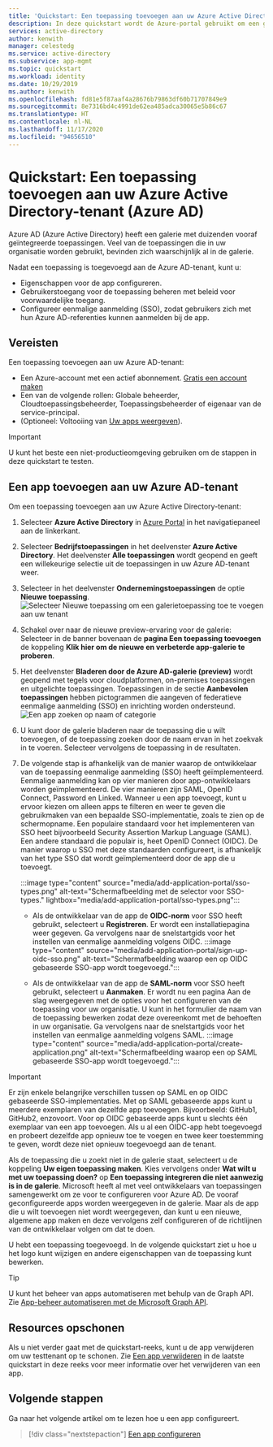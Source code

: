 ```yaml
---
title: 'Quickstart: Een toepassing toevoegen aan uw Azure Active Directory-tenant (Azure AD)'
description: In deze quickstart wordt de Azure-portal gebruikt om een galerietoepassing toe te voegen aan uw Azure AD-tenant (Azure Active Directory).
services: active-directory
author: kenwith
manager: celestedg
ms.service: active-directory
ms.subservice: app-mgmt
ms.topic: quickstart
ms.workload: identity
ms.date: 10/29/2019
ms.author: kenwith
ms.openlocfilehash: fd81e5f87aaf4a28676b79863df60b71707849e9
ms.sourcegitcommit: 8e7316bd4c4991de62ea485adca30065e5b86c67
ms.translationtype: HT
ms.contentlocale: nl-NL
ms.lasthandoff: 11/17/2020
ms.locfileid: "94656510"
---
```

# <a name="quickstart-add-an-application-to-your-azure-active-directory-azure-ad-tenant"></a>Quickstart: Een toepassing toevoegen aan uw Azure Active Directory-tenant (Azure AD)

Azure AD (Azure Active Directory) heeft een galerie met duizenden vooraf geïntegreerde toepassingen. Veel van de toepassingen die in uw organisatie worden gebruikt, bevinden zich waarschijnlijk al in de galerie.

Nadat een toepassing is toegevoegd aan de Azure AD-tenant, kunt u:

- Eigenschappen voor de app configureren.
- Gebruikerstoegang voor de toepassing beheren met beleid voor voorwaardelijke toegang.
- Configureer eenmalige aanmelding (SSO), zodat gebruikers zich met hun Azure AD-referenties kunnen aanmelden bij de app.

## <a name="prerequisites"></a>Vereisten

Een toepassing toevoegen aan uw Azure AD-tenant:

- Een Azure-account met een actief abonnement. [Gratis een account maken](https://azure.microsoft.com/free/?WT.mc_id=A261C142F)
- Een van de volgende rollen: Globale beheerder, Cloudtoepassingsbeheerder, Toepassingsbeheerder of eigenaar van de service-principal.
- (Optioneel: Voltooiing van [Uw apps weergeven](view-applications-portal.md)).

>[!IMPORTANT]
>U kunt het beste een niet-productieomgeving gebruiken om de stappen in deze quickstart te testen.

## <a name="add-an-app-to-your-azure-ad-tenant"></a>Een app toevoegen aan uw Azure AD-tenant

Om een toepassing toevoegen aan uw Azure Active Directory-tenant:

1. Selecteer **Azure Active Directory** in [Azure Portal](https://portal.azure.com) in het navigatiepaneel aan de linkerkant.
2. Selecteer **Bedrijfstoepassingen** in het deelvenster **Azure Active Directory**. Het deelvenster **Alle toepassingen** wordt geopend en geeft een willekeurige selectie uit de toepassingen in uw Azure AD-tenant weer.
3. Selecteer in het deelvenster **Ondernemingstoepassingen** de optie **Nieuwe toepassing**. 
    ![Selecteer Nieuwe toepassing om een galerietoepassing toe te voegen aan uw tenant](media/add-application-portal/new-application.png)
4. Schakel over naar de nieuwe preview-ervaring voor de galerie: Selecteer in de banner bovenaan de **pagina Een toepassing toevoegen** de koppeling **Klik hier om de nieuwe en verbeterde app-galerie te proberen**.
5. Het deelvenster **Bladeren door de Azure AD-galerie (preview)** wordt geopend met tegels voor cloudplatformen, on-premises toepassingen en uitgelichte toepassingen. Toepassingen in de sectie **Aanbevolen toepassingen** hebben pictogrammen die aangeven of federatieve eenmalige aanmelding (SSO) en inrichting worden ondersteund. 
    ![Een app zoeken op naam of categorie](media/add-application-portal/browse-gallery.png)
6. U kunt door de galerie bladeren naar de toepassing die u wilt toevoegen, of de toepassing zoeken door de naam ervan in het zoekvak in te voeren. Selecteer vervolgens de toepassing in de resultaten. 
7. De volgende stap is afhankelijk van de manier waarop de ontwikkelaar van de toepassing eenmalige aanmelding (SSO) heeft geïmplementeerd. Eenmalige aanmelding kan op vier manieren door app-ontwikkelaars worden geïmplementeerd. De vier manieren zijn SAML, OpenID Connect, Password en Linked. Wanneer u een app toevoegt, kunt u ervoor kiezen om alleen apps te filteren en weer te geven die gebruikmaken van een bepaalde SSO-implementatie, zoals te zien op de schermopname. Een populaire standaard voor het implementeren van SSO heet bijvoorbeeld Security Assertion Markup Language (SAML). Een andere standaard die populair is, heet OpenID Connect (OIDC). De manier waarop u SSO met deze standaarden configureert, is afhankelijk van het type SSO dat wordt geïmplementeerd door de app die u toevoegt.

    :::image type="content" source="media/add-application-portal/sso-types.png" alt-text="Schermafbeelding met de selector voor SSO-types." lightbox="media/add-application-portal/sso-types.png":::

    - Als de ontwikkelaar van de app de **OIDC-norm** voor SSO heeft gebruikt, selecteert u **Registreren**. Er wordt een installatiepagina weer gegeven. Ga vervolgens naar de snelstartgids voor het instellen van eenmalige aanmelding volgens OIDC.
    :::image type="content" source="media/add-application-portal/sign-up-oidc-sso.png" alt-text="Schermafbeelding waarop een op OIDC gebaseerde SSO-app wordt toegevoegd.":::

    - Als de ontwikkelaar van de app de **SAML-norm** voor SSO heeft gebruikt, selecteert u **Aanmaken**. Er wordt nu een pagina Aan de slag weergegeven met de opties voor het configureren van de toepassing voor uw organisatie. U kunt in het formulier de naam van de toepassing bewerken zodat deze overeenkomt met de behoeften in uw organisatie. Ga vervolgens naar de snelstartgids voor het instellen van eenmalige aanmelding volgens SAML.
    :::image type="content" source="media/add-application-portal/create-application.png" alt-text="Schermafbeelding waarop een op SAML gebaseerde SSO-app wordt toegevoegd.":::


> [!IMPORTANT]
> Er zijn enkele belangrijke verschillen tussen op SAML en op OIDC gebaseerde SSO-implementaties. Met op SAML gebaseerde apps kunt u meerdere exemplaren van dezelfde app toevoegen. Bijvoorbeeld: GitHub1, GitHub2, enzovoort. Voor op OIDC gebaseerde apps kunt u slechts één exemplaar van een app toevoegen. Als u al een OIDC-app hebt toegevoegd en probeert dezelfde app opnieuw toe te voegen en twee keer toestemming te geven, wordt deze niet opnieuw toegevoegd aan de tenant.

Als de toepassing die u zoekt niet in de galerie staat, selecteert u de koppeling **Uw eigen toepassing maken**. Kies vervolgens onder **Wat wilt u met uw toepassing doen?** op **Een toepassing integreren die niet aanwezig is in de galerie**. Microsoft heeft al met veel ontwikkelaars van toepassingen samengewerkt om ze voor te configureren voor Azure AD. De vooraf geconfigureerde apps worden weergegeven in de galerie. Maar als de app die u wilt toevoegen niet wordt weergegeven, dan kunt u een nieuwe, algemene app maken en deze vervolgens zelf configureren of de richtlijnen van de ontwikkelaar volgen om dat te doen.

U hebt een toepassing toegevoegd. In de volgende quickstart ziet u hoe u het logo kunt wijzigen en andere eigenschappen van de toepassing kunt bewerken.

> [!TIP]
> U kunt het beheer van apps automatiseren met behulp van de Graph API. Zie [App-beheer automatiseren met de Microsoft Graph API](/graph/application-saml-sso-configure-api).

## <a name="clean-up-resources"></a>Resources opschonen

Als u niet verder gaat met de quickstart-reeks, kunt u de app verwijderen om uw testtenant op te schonen. Zie [Een app verwijderen](delete-application-portal.md) in de laatste quickstart in deze reeks voor meer informatie over het verwijderen van een app.

## <a name="next-steps"></a>Volgende stappen

Ga naar het volgende artikel om te lezen hoe u een app configureert.
> [!div class="nextstepaction"]
> [Een app configureren](add-application-portal-configure.md)
